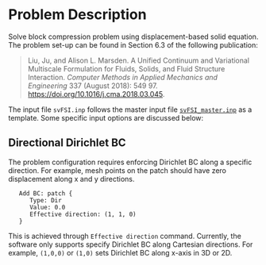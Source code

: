 
# **Problem Description**

Solve block compression problem using displacement-based solid equation. The problem set-up can be found in Section 6.3 of the following publication:

> Liu, Ju, and Alison L. Marsden.  A Unified Continuum and Variational Multiscale Formulation for Fluids, Solids, and Fluid Structure Interaction.  *Computer Methods in Applied Mechanics and Engineering* 337 (August 2018): 549 97. https://doi.org/10.1016/j.cma.2018.03.045.

The input file `svFSI.inp` follows the master input file [`svFSI_master.inp`](./svFSI_master.inp) as a template. Some specific input options are discussed below:

## Directional Dirichlet BC

The problem configuration requires enforcing Dirichlet BC along a specific direction. For example, mesh points on the patch should have zero displacement along x and y directions. 

```
   Add BC: patch {
      Type: Dir
      Value: 0.0
      Effective direction: (1, 1, 0)
   }
```

This is achieved through `Effective direction` command. Currently, the software only supports specify Dirichlet BC along Cartesian directions. For example, `(1,0,0)` or `(1,0)` sets Dirichlet BC along x-axis in 3D or 2D.
